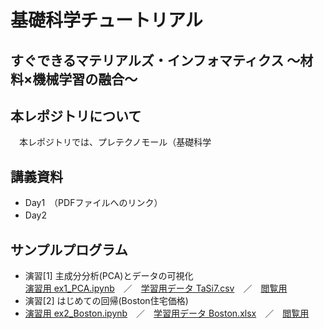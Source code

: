 # 基礎科学チュートリアル

## すぐできるマテリアルズ・インフォマティクス ～材料×機械学習の融合～　

## 本レポジトリについて
　本レポジトリでは、プレテクノモール（基礎科学
## 講義資料
- Day1　（PDFファイルへのリンク）
- Day2　　
## サンプルプログラム
- 演習[1] 主成分分析(PCA)とデータの可視化 <br>
  [演習用 ex1_PCA.ipynb]()　／　[学習用データ TaSi7.csv](data/TaSi17.csv)　／　[閲覧用]()
- 演習[2] はじめての回帰(Boston住宅価格)
- [演習用 ex2_Boston.ipynb]()　／　[学習用データ Boston.xlsx](data/Boston.xlsx)　／　[閲覧用]()

